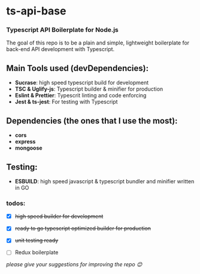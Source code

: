 # ts-api-base
### Typescript API Boilerplate for Node.js

The goal of this repo is to be a plain and simple, 
lightweight boilerplate for back-end API development with Typescript.

## Main Tools used (devDependencies):
* **Sucrase**: high speed typescript build for development
* **TSC & Uglify-js**: Typescript builder & minifier for production
* **Eslint & Prettier**: Typescrit linting and code enforcing
* **Jest & ts-jest**: For testing with Typescript


## Dependencies (the ones that I use the most): 
* **cors**
* **express**
* **mongoose**

## Testing:
* **ESBUILD**: high speed javascript & typescript bundler and minifier written in GO

### todos:

- [x] <del>high speed builder for development </del> 

- [x] <del>ready to go typescript optimized builder for production </del>

- [x] <del>unit testing ready </del>

- [ ] Redux boilerplate


_please give your suggestions for improving the repo 😊_
